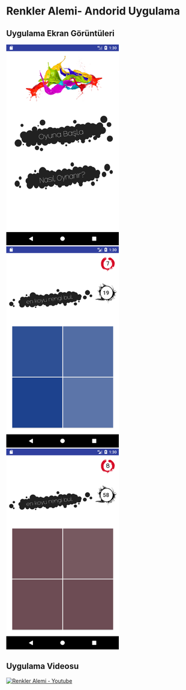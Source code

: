 # Renkler Alemi- Andorid Uygulama

## Uygulama Ekran Görüntüleri

<img src = "Screenshot_1513258225.png" width="300" /> <img src = "Screenshot_1513258241.png" width="300" />
<img src = "Screenshot_1513258246.png" width="300" />




## Uygulama Videosu
[![Renkler Alemi - Youtube](https://img.youtube.com/vi/f8MCB5EDTN/0.jpg)](https://www.youtube.com/watch?v=f8MCB5EDTN)



